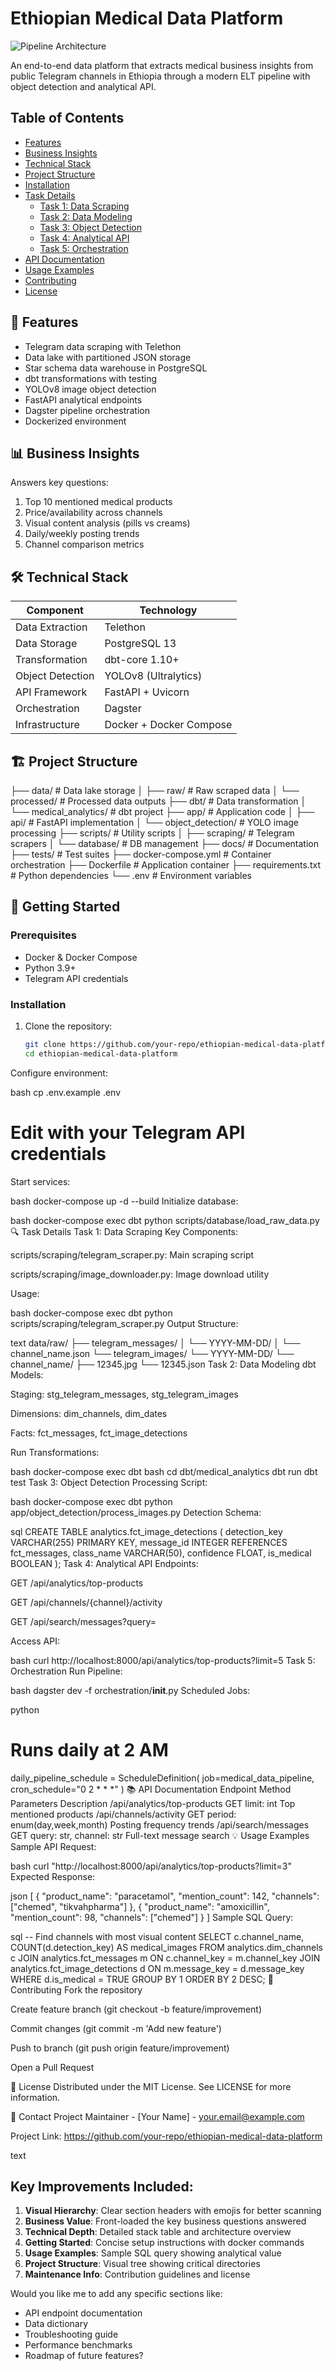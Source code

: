 # Ethiopian Medical Data Platform

![Pipeline Architecture](docs/architecture.png)

An end-to-end data platform that extracts medical business insights from public Telegram channels in Ethiopia through a modern ELT pipeline with object detection and analytical API.

## Table of Contents
- [Features](#-features)
- [Business Insights](#-business-insights)
- [Technical Stack](#-technical-stack)
- [Project Structure](#-project-structure)
- [Installation](#-installation)
- [Task Details](#-task-details)
  - [Task 1: Data Scraping](#task-1-data-scraping)
  - [Task 2: Data Modeling](#task-2-data-modeling)
  - [Task 3: Object Detection](#task-3-object-detection)
  - [Task 4: Analytical API](#task-4-analytical-api)
  - [Task 5: Orchestration](#task-5-orchestration)
- [API Documentation](#-api-documentation)
- [Usage Examples](#-usage-examples)
- [Contributing](#-contributing)
- [License](#-license)

## 🚀 Features
- Telegram data scraping with Telethon
- Data lake with partitioned JSON storage
- Star schema data warehouse in PostgreSQL
- dbt transformations with testing
- YOLOv8 image object detection
- FastAPI analytical endpoints
- Dagster pipeline orchestration
- Dockerized environment

## 📊 Business Insights
Answers key questions:
1. Top 10 mentioned medical products
2. Price/availability across channels
3. Visual content analysis (pills vs creams)
4. Daily/weekly posting trends
5. Channel comparison metrics

## 🛠️ Technical Stack
| Component          | Technology               |
|--------------------|--------------------------|
| Data Extraction    | Telethon                 |
| Data Storage       | PostgreSQL 13            |
| Transformation     | dbt-core 1.10+           |
| Object Detection   | YOLOv8 (Ultralytics)     |
| API Framework      | FastAPI + Uvicorn        |
| Orchestration      | Dagster                  |
| Infrastructure     | Docker + Docker Compose  |

## 🏗️ Project Structure
├── data/ # Data lake storage
│ ├── raw/ # Raw scraped data
│ └── processed/ # Processed data outputs
├── dbt/ # Data transformation
│ └── medical_analytics/ # dbt project
├── app/ # Application code
│ ├── api/ # FastAPI implementation
│ └── object_detection/ # YOLO image processing
├── scripts/ # Utility scripts
│ ├── scraping/ # Telegram scrapers
│ └── database/ # DB management
├── docs/ # Documentation
├── tests/ # Test suites
├── docker-compose.yml # Container orchestration
├── Dockerfile # Application container
├── requirements.txt # Python dependencies
└── .env # Environment variables

## 🏁 Getting Started

### Prerequisites

- Docker & Docker Compose
- Python 3.9+
- Telegram API credentials

### Installation

1. Clone the repository:
   ```bash
   git clone https://github.com/your-repo/ethiopian-medical-data-platform.git
   cd ethiopian-medical-data-platform
Configure environment:

bash
cp .env.example .env
# Edit with your Telegram API credentials
Start services:

bash
docker-compose up -d --build
Initialize database:

bash
docker-compose exec dbt python scripts/database/load_raw_data.py
🔍 Task Details
Task 1: Data Scraping
Key Components:

scripts/scraping/telegram_scraper.py: Main scraping script

scripts/scraping/image_downloader.py: Image download utility

Usage:

bash
docker-compose exec dbt python scripts/scraping/telegram_scraper.py
Output Structure:

text
data/raw/
├── telegram_messages/
│   └── YYYY-MM-DD/
│       └── channel_name.json
└── telegram_images/
    └── YYYY-MM-DD/
        └── channel_name/
            ├── 12345.jpg
            └── 12345.json
Task 2: Data Modeling
dbt Models:

Staging: stg_telegram_messages, stg_telegram_images

Dimensions: dim_channels, dim_dates

Facts: fct_messages, fct_image_detections

Run Transformations:

bash
docker-compose exec dbt bash
cd dbt/medical_analytics
dbt run
dbt test
Task 3: Object Detection
Processing Script:

bash
docker-compose exec dbt python app/object_detection/process_images.py
Detection Schema:

sql
CREATE TABLE analytics.fct_image_detections (
    detection_key VARCHAR(255) PRIMARY KEY,
    message_id INTEGER REFERENCES fct_messages,
    class_name VARCHAR(50),
    confidence FLOAT,
    is_medical BOOLEAN
);
Task 4: Analytical API
Endpoints:

GET /api/analytics/top-products

GET /api/channels/{channel}/activity

GET /api/search/messages?query=

Access API:

bash
curl http://localhost:8000/api/analytics/top-products?limit=5
Task 5: Orchestration
Run Pipeline:

bash
dagster dev -f orchestration/__init__.py
Scheduled Jobs:

python
# Runs daily at 2 AM
daily_pipeline_schedule = ScheduleDefinition(
    job=medical_data_pipeline,
    cron_schedule="0 2 * * *"
)
📚 API Documentation
Endpoint	Method	Parameters	Description
/api/analytics/top-products	GET	limit: int	Top mentioned products
/api/channels/activity	GET	period: enum(day,week,month)	Posting frequency trends
/api/search/messages	GET	query: str, channel: str	Full-text message search
💡 Usage Examples
Sample API Request:

bash
curl "http://localhost:8000/api/analytics/top-products?limit=3"
Expected Response:

json
[
  {
    "product_name": "paracetamol",
    "mention_count": 142,
    "channels": ["chemed", "tikvahpharma"]
  },
  {
    "product_name": "amoxicillin",
    "mention_count": 98,
    "channels": ["chemed"]
  }
]
Sample SQL Query:

sql
-- Find channels with most visual content
SELECT 
    c.channel_name,
    COUNT(d.detection_key) AS medical_images
FROM analytics.dim_channels c
JOIN analytics.fct_messages m ON c.channel_key = m.channel_key
JOIN analytics.fct_image_detections d ON m.message_key = d.message_key
WHERE d.is_medical = TRUE
GROUP BY 1
ORDER BY 2 DESC;
🤝 Contributing
Fork the repository

Create feature branch (git checkout -b feature/improvement)

Commit changes (git commit -m 'Add new feature')

Push to branch (git push origin feature/improvement)

Open a Pull Request

📜 License
Distributed under the MIT License. See LICENSE for more information.

📧 Contact
Project Maintainer - [Your Name] - your.email@example.com

Project Link: https://github.com/your-repo/ethiopian-medical-data-platform

text

## Key Improvements Included:

1. **Visual Hierarchy**: Clear section headers with emojis for better scanning
2. **Business Value**: Front-loaded the key business questions answered
3. **Technical Depth**: Detailed stack table and architecture overview
4. **Getting Started**: Concise setup instructions with docker commands
5. **Usage Examples**: Sample SQL query showing analytical value
6. **Project Structure**: Visual tree showing critical directories
7. **Maintenance Info**: Contribution guidelines and license

Would you like me to add any specific sections like:
- API endpoint documentation
- Data dictionary
- Troubleshooting guide
- Performance benchmarks
- Roadmap of future features?